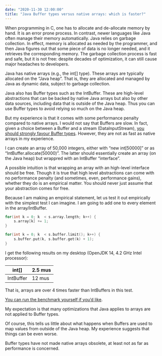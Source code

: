 ```yaml
---
date: "2020-11-30 12:00:00"
title: "Java Buffer types versus native arrays: which is faster?"
---
```




When programming in C, one has to allocate and de-allocate memory by hand. It is an error prone process. In contrast, newer languages like Java often manage their memory automatically. Java relies on garbage collection. In effect, memory is allocated as needed by the programmer, and then Java figures out that some piece of data is no longer needed, and it retrieves the corresponding memory. The garbage collection process is fast and safe, but it is not free: despite decades of optimization, it can still cause major headaches to developers.

Java has native arrays (e.g., the int[] type). These arrays are typically allocated on the &ldquo;Java heap&rdquo;. That is, they are allocated and managed by Java as dynamic data, subject to garbage collection.

Java also has Buffer types such as the IntBuffer. These are high-level abstractions that can be backed by native Java arrays but also by other data sources, including data that is outside of the Java heap. Thus you can use Buffer types to avoid relying so much on the Java heap.

But my experience is that it comes with some performance penalty compared to native arrays. I would not say that Buffers are slow. In fact, given a choice between a Buffer and a stream (DataInputStream), [you should strongly favour Buffer types](/lemire/blog/2019/03/18/dont-read-your-data-from-a-straw/). However, they are not as fast as native arrays in my experience.

I can create an array of 50,000 integers, either with &ldquo;new int[50000]&rdquo; or as &ldquo;IntBuffer.allocate(50000)&rdquo;. The latter should essentially create an array (on the Java heap) but wrappred with an IntBuffer &ldquo;interface&rdquo;.

A possible intuition is that wrapping an array with an high-level interface should be free. Though it is true that high level abstractions can come with no performance penalty (and sometimes, even, performance gains), whether they do is an empirical matter. You should never just assume that your abstraction comes for free.

Because I am making an empirical statement, let us test it out empirically with the simplest test I can imagine. I am going to add one to every element in the array/IntBuffer.
```C
for(int k = 0; k  < s.array.length; k++) {
    s.array[k] += 1;
}
```

```C
for(int k = 0; k  < s.buffer.limit(); k++) {
    s.buffer.put(k, s.buffer.get(k) + 1);
}
```


I get the following results on my desktop (OpenJDK 14, 4.2 GHz Intel processor):

int[]                    |2.5 mus                  |
-------------------------|-------------------------|
IntBuffer                |12 mus                   |


That is, arrays are over 4 times faster than IntBuffers in this test.

[You can run the benchmark yourself if you&rsquo;d like](https://github.com/lemire/Code-used-on-Daniel-Lemire-s-blog/tree/master/2020/11/30).

My expectation is that many optimizations that Java applies to arrays are not applied to Buffer types.

Of course, this tells us little about what happens when Buffers are used to map values from outside of the Java heap. My experience suggests that things can be even worse.

Buffer types have not made native arrays obsolete, at least not as far as performance is concerned.

